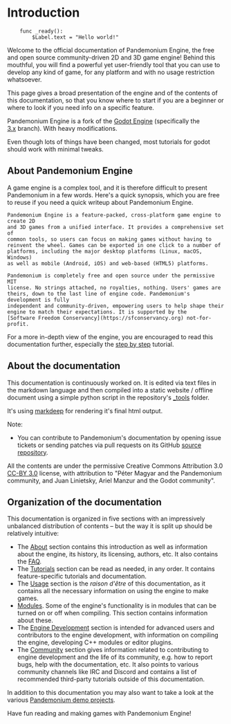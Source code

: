 

# Introduction

```
    func _ready():
        $Label.text = "Hello world!"
```

Welcome to the official documentation of Pandemonium Engine, the free and open source
community-driven 2D and 3D game engine! Behind this mouthful, you will find a
powerful yet user-friendly tool that you can use to develop any kind of game,
for any platform and with no usage restriction whatsoever.

This page gives a broad presentation of the engine and of the contents
of this documentation, so that you know where to start if you are a beginner or
where to look if you need info on a specific feature.

Pandemonium Engine is a fork of the [Godot Engine](https://godotengine.org/) (specifically the  
[3.x](https://github.com/godotengine/godot/commits/3.x) branch). With heavy modifications.

Even though lots of things have been changed, most tutorials for godot should work with minimal tweaks.

## About Pandemonium Engine

A game engine is a complex tool, and it is therefore difficult to present Pandemonium
in a few words. Here's a quick synopsis, which you are free to reuse
if you need a quick writeup about Pandemonium Engine.

    Pandemonium Engine is a feature-packed, cross-platform game engine to create 2D
    and 3D games from a unified interface. It provides a comprehensive set of
    common tools, so users can focus on making games without having to
    reinvent the wheel. Games can be exported in one click to a number of
    platforms, including the major desktop platforms (Linux, macOS, Windows)
    as well as mobile (Android, iOS) and web-based (HTML5) platforms.

    Pandemonium is completely free and open source under the permissive MIT
    license. No strings attached, no royalties, nothing. Users' games are
    theirs, down to the last line of engine code. Pandemonium's development is fully
    independent and community-driven, empowering users to help shape their
    engine to match their expectations. It is supported by the 
    [Software Freedom Conservancy](https://sfconservancy.org) not-for-profit.

For a more in-depth view of the engine, you are encouraged to read this
documentation further, especially the 
[step by step](../index.html#tutorials/stepbystep) tutorial.

## About the documentation

This documentation is continuously worked on. It is edited via text files in the
markdown language and then compiled into a static website / offline document using 
a simple python script in the repository's 
[_tools](https://github.com/Relintai/pandemonium_engine_docs/tree/master/_tools) folder.

It's using [markdeep](https://casual-effects.com/markdeep/) for rendering it's final html output.

Note:

- You can contribute to Pandemonium's documentation by opening issue tickets
  or sending patches via pull requests on its GitHub
  [source repository](https://github.com/Relintai/pandemonium_engine_docs).

All the contents are under the permissive Creative Commons Attribution 3.0
[CC-BY 3.0](https://creativecommons.org/licenses/by/3.0/) license, with
attribution to "Péter Magyar and the Pandemonium community, and Juan Linietsky, Ariel Manzur and the Godot community".

## Organization of the documentation

This documentation is organized in five sections with an impressively
unbalanced distribution of contents – but the way it is split up should be
relatively intuitive:

- The [About](../index.html#about) section contains this introduction as well as
  information about the engine, its history, its licensing, authors, etc. It
  also contains the [FAQ](02_faq.md.html).
- The [Tutorials](../index.html#tutorials) section can be read as needed,
  in any order. It contains feature-specific tutorials and documentation.
- The [Usage](../index.html#usage) section is the *raison d'être* of this
  documentation, as it contains all the necessary information on using the
  engine to make games.
- [Modules](../index.html#modules). Some of the engine's functionality is in modules that can be turned on or off 
  when compiling. This section contains information about these.
- The [Engine Development](../index.html#enginedevelopment) section is intended for advanced users and contributors
  to the engine development, with information on compiling the engine,
  developing C++ modules or editor plugins.
- The [Community](../index.html#community) section gives information related to contributing to
  engine development and the life of its community, e.g. how to report bugs,
  help with the documentation, etc. It also points to various community channels
  like IRC and Discord and contains a list of recommended third-party tutorials
  outside of this documentation.

In addition to this documentation you may also want to take a look at the
various [Pandemonium demo projects](https://github.com/Relintai/pandemonium_demo_projects).

Have fun reading and making games with Pandemonium Engine!
